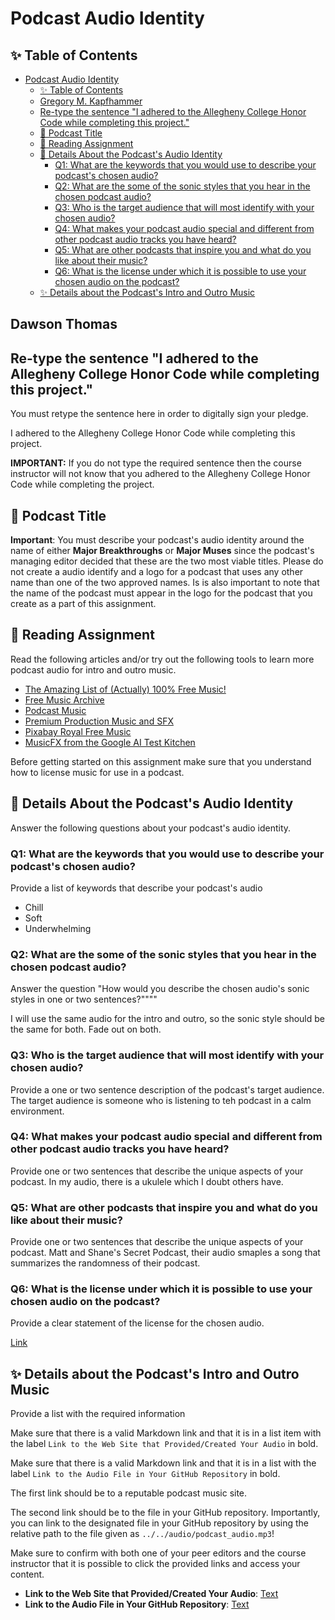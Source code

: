 # Podcast Audio Identity

## ✨ Table of Contents

<!---toc start-->

* [Podcast Audio Identity](#podcast-audio-identity)
  * [✨ Table of Contents](#-table-of-contents)
  * [Gregory M. Kapfhammer](#gregory-m-kapfhammer)
  * [Re-type the sentence "I adhered to the Allegheny College Honor Code while completing this project."](#re-type-the-sentence-i-adhered-to-the-allegheny-college-honor-code-while-completing-this-project)
  * [🎤 Podcast Title](#-podcast-title)
  * [🧗 Reading Assignment](#-reading-assignment)
  * [📓  Details About the Podcast's Audio Identity](#-details-about-the-podcasts-audio-identity)
    * [Q1: What are the keywords that you would use to describe your podcast's chosen audio?](#q1-what-are-the-keywords-that-you-would-use-to-describe-your-podcasts-chosen-audio)
    * [Q2: What are the some of the sonic styles that you hear in the chosen podcast audio?](#q2-what-are-the-some-of-the-sonic-styles-that-you-hear-in-the-chosen-podcast-audio)
    * [Q3: Who is the target audience that will most identify with your chosen audio?](#q3-who-is-the-target-audience-that-will-most-identify-with-your-chosen-audio)
    * [Q4: What makes your podcast audio special and different from other podcast audio tracks you have heard?](#q4-what-makes-your-podcast-audio-special-and-different-from-other-podcast-audio-tracks-you-have-heard)
    * [Q5: What are other podcasts that inspire you and what do you like about their music?](#q5-what-are-other-podcasts-that-inspire-you-and-what-do-you-like-about-their-music)
    * [Q6: What is the license under which it is possible to use your chosen audio on the podcast?](#q6-what-is-the-license-under-which-it-is-possible-to-use-your-chosen-audio-on-the-podcast)
  * [✨ Details about the Podcast's Intro and Outro Music](#-details-about-the-podcasts-intro-and-outro-music)

<!---toc end-->

## Dawson Thomas

## Re-type the sentence "I adhered to the Allegheny College Honor Code while completing this project."

You must retype the sentence here in order to digitally sign your pledge.

I adhered to the Allegheny College Honor Code while completing this project.

**IMPORTANT:** If you do not type the required sentence then the course
instructor will not know that you adhered to the Allegheny College Honor Code
while completing the project.

## 🎤 Podcast Title

**Important**: You must describe your podcast's audio identity around the name
of either **Major Breakthroughs** or **Major Muses** since the podcast's
managing editor decided that these are the two most viable titles. Please do
not create a audio identify and a logo for a podcast that uses any other name
than one of the two approved names. Is is also important to note that the name
of the podcast must appear in the logo for the podcast that you create as a
part of this assignment.

## 🧗 Reading Assignment

Read the following articles and/or try out the following tools to learn
more podcast audio for intro and outro music.

- [The Amazing List of (Actually) 100% Free Music!](https://www.silvermansound.com/the-amazing-list-of-free-music)
- [Free Music Archive](https://freemusicarchive.org/)
- [Podcast Music](https://www.podcastmusic.com/)
- [Premium Production Music and SFX](https://www.premiumbeat.com/)
- [Pixabay Royal Free Music](https://pixabay.com/music/)
- [MusicFX from the Google AI Test Kitchen](https://aitestkitchen.withgoogle.com/tools/music-fx)

Before getting started on this assignment make sure that you understand how to
license music for use in a podcast.

## 📓  Details About the Podcast's Audio Identity

Answer the following questions about your podcast's audio identity.

### Q1: What are the keywords that you would use to describe your podcast's chosen audio?

Provide a list of keywords that describe your podcast's audio
- Chill
- Soft
- Underwhelming
### Q2: What are the some of the sonic styles that you hear in the chosen podcast audio?

Answer the question "How would you describe the chosen audio's sonic styles in one or two sentences?""""

I will use the same audio for the intro and outro, so the sonic style should be the same for both. Fade out on both.
### Q3: Who is the target audience that will most identify with your chosen audio?

Provide a one or two sentence description of the podcast's target audience.
The target audience is someone who is listening to teh podcast in a calm environment.

### Q4: What makes your podcast audio special and different from other podcast audio tracks you have heard?

Provide one or two sentences that describe the unique aspects of your podcast.
In my audio, there is a ukulele which I doubt others have.

### Q5: What are other podcasts that inspire you and what do you like about their music?

Provide one or two sentences that describe the unique aspects of your podcast.
Matt and Shane's Secret Podcast, their audio smaples a song that summarizes the randomness of their podcast.

### Q6: What is the license under which it is possible to use your chosen audio on the podcast?

Provide a clear statement of the license for the chosen audio.

[Link](https://policies.google.com/terms/generative-ai)

## ✨ Details about the Podcast's Intro and Outro Music

Provide a list with the required information

Make sure that there is a valid Markdown link and that it
is in a list item with the label `Link to the Web Site that Provided/Created Your Audio` in bold.

Make sure that there is a valid Markdown link and that it is in a list
with the label `Link to the Audio File in Your GitHub Repository` in bold.

The first link should be to a reputable podcast music site.

The second link should be to the file in your GitHub repository.
Importantly, you can link to the designated file in your GitHub repository by
using the relative path to the file given as `../../audio/podcast_audio.mp3`!

Make sure to confirm with both one of your peer editors and the course
instructor that it is possible to click the provided links and access your content.
- **Link to the Web Site that Provided/Created Your Audio**: [Text](https://aitestkitchen.withgoogle.com/tools/music-fx)
- **Link to the Audio File in Your GitHub Repository**: [Text](https://github.com/ExpositionEngineering/fs-102-exposition-engineering-podcast-audio-identity-Dawsont03/blob/main/audio/podcast_audio.mp3)
